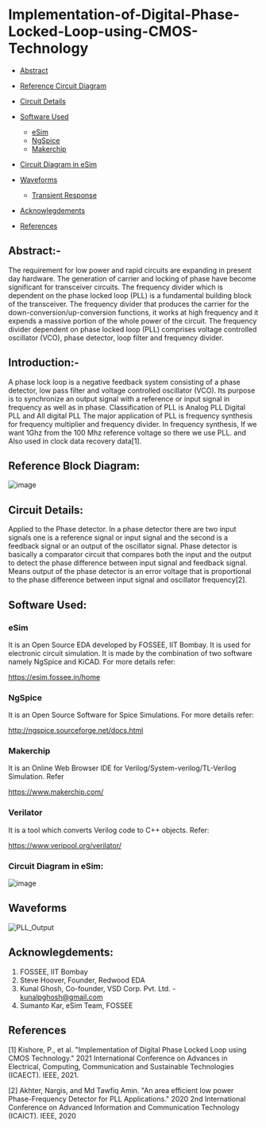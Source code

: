 # Implementation-of-Digital-Phase-Locked-Loop-using-CMOS-Technology


- [Abstract](#abstract)
- [Reference Circuit Diagram](#reference-circuit-diagram)
- [Circuit Details](#circuit-details)
- [Software Used](#software-used)
    * [eSim](#esim)
    * [NgSpice](#ngspice)
    * [Makerchip](#makerchip)
- [Circuit Diagram in eSim](#circuit-diagram-in-esim)
- [Waveforms](#waveforms)
     * [Transient Response](#Transient-Response)
  
   
  
- [Acknowlegdements](#acknowlegdements)
- [References](#references)
 
## Abstract:- 
The requirement for low power and rapid circuits
are expanding in present day hardware. The generation of carrier
and locking of phase have become significant for transceiver
circuits. The frequency divider which is dependent on the phase
locked loop (PLL) is a fundamental building block of the
transceiver. The frequency divider that produces the carrier for the
down-conversion/up-conversion functions, it works at high
frequency and it expends a massive portion of the whole power of
the circuit. The frequency divider dependent on phase locked loop
(PLL) comprises voltage controlled oscillator (VCO), phase
detector, loop filter and frequency divider.

## Introduction:-
A phase lock loop is a negative feedback system consisting of a
phase detector, low pass filter and voltage controlled oscillator
(VCO). Its purpose is to synchronize an output signal with a
reference or input signal in frequency as well as in phase.
Classification of PLL is Analog PLL Digital PLL and All digital
PLL The major application of PLL is frequency synthesis for
frequency multiplier and frequency divider. In frequency synthesis,
If we want 1Ghz from the 100 Mhz reference voltage so there we
use PLL. and Also used in clock data recovery data[1].



## Reference Block Diagram:
![image](https://user-images.githubusercontent.com/98162318/194290687-d9e50c83-46c3-4ad8-ba10-e40014f2dcd3.png)




## Circuit Details:

Applied to the Phase detector. In a phase detector there are two
input signals one is a reference signal or input signal and the
second is a feedback signal or an output of the oscillator signal.
Phase detector is basically a comparator circuit that compares both
the input and the output to detect the phase difference between
input signal and feedback signal. Means output of the phase
detector is an error voltage that is proportional to the phase
difference between input signal and oscillator frequency[2].

## Software Used:
### eSim
It is an Open Source EDA developed by FOSSEE, IIT Bombay. It is used for electronic circuit simulation. It is made by the combination of two software namely NgSpice and KiCAD.
For more details refer:

https://esim.fossee.in/home

### NgSpice
It is an Open Source Software for Spice Simulations. For more details refer:

http://ngspice.sourceforge.net/docs.html

### Makerchip
It is an Online Web Browser IDE for Verilog/System-verilog/TL-Verilog Simulation. Refer

https://www.makerchip.com/

### Verilator
It is a tool which converts Verilog code to C++ objects. Refer:

https://www.veripool.org/verilator/

### Circuit Diagram in eSim:

![image](https://user-images.githubusercontent.com/98162318/194295075-6e8c2ab7-bcfc-4937-b2fa-66ecb0261f04.png)


## Waveforms

![PLL_Output](https://user-images.githubusercontent.com/98162318/194319677-8d7006bc-11ed-44cb-b077-9427186ef2ac.png)



## Acknowlegdements:
1. FOSSEE, IIT Bombay
2. Steve Hoover, Founder, Redwood EDA
3. Kunal Ghosh, Co-founder, VSD Corp. Pvt. Ltd. - kunalpghosh@gmail.com
4. Sumanto Kar, eSim Team, FOSSEE

## References
[1] Kishore, P., et al. "Implementation of Digital
Phase Locked Loop using CMOS Technology."
2021 International Conference on Advances in
Electrical, Computing, Communication and
Sustainable Technologies (ICAECT). IEEE,
2021.

[2] Akhter, Nargis, and Md Tawfiq Amin. "An area efficient low power Phase-Frequency Detector for PLL Applications." 2020 2nd International Conference on Advanced Information and Communication Technology (ICAICT). IEEE, 2020
